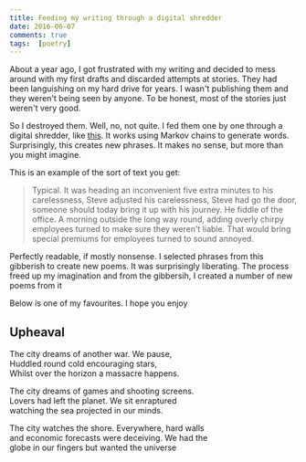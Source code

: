 ```yaml
---  
title: Feeding my writing through a digital shredder  
date: 2016-06-07
comments: true  
tags:  [poetry]  
---  
```

About a year ago, I got frustrated with my writing and decided to mess around with my first drafts and discarded attempts at stories. They had been languishing on my hard drive for years. I wasn't publishing them and they weren't being seen by anyone. To be honest, most of the stories just weren't very good.  
<!--more-->
So I destroyed them. Well, no, not quite. I fed them one by one through a digital shredder, like <a href="http://thinkzone.wlonk.com/Gibber/GibGen.htm">this</a>. It works using Markov chains to generate words. Surprisingly, this creates new phrases. It makes no sense, but more than you might imagine.  

This is an example of the sort of text you get:  

<blockquote> Typical. It was heading an inconvenient five extra minutes to his carelessness, Steve adjusted his carelessness, Steve had go the door, someone should today bring it up with his journey. He fiddle of the office. A morning outside the long way round, adding overly chirpy employees turned to make sure they weren't liable. That would bring special premiums for employees turned to sound annoyed.</blockquote>  

Perfectly readable, if mostly nonsense. I selected phrases from this gibberish to create new poems. It was surprisingly liberating. The process freed up my imagination and from the gibbersih, I created a number of new poems from it  

Below is one of my favourites. I hope you enjoy  

<h2>Upheaval</h2>  

The city dreams of another war. We pause,  
Huddled round cold encouraging stars,  
Whilst over the horizon a massacre happens.  

The city dreams of games and shooting screens.  
Lovers had left the planet. We sit enraptured  
watching the sea projected in our minds.  

The city watches the shore. Everywhere, hard walls  
and economic forecasts were deceiving. We had the  
globe in our fingers but wanted the universe  
